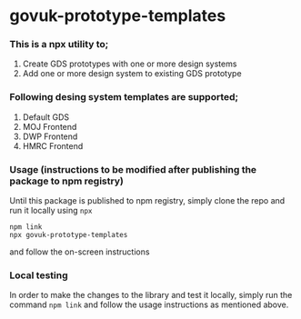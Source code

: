 # govuk-prototype-templates

### This is a npx utility to;
1. Create GDS prototypes with one or more design systems
2. Add one or more design system to existing GDS prototype

### Following desing system templates are supported;
1. Default GDS
2. MOJ Frontend
3. DWP Frontend
4. HMRC Frontend

### Usage (instructions to be modified after publishing the package to npm registry)
Until this package is published to npm registry, simply clone the repo and run it locally using `npx`<br>
```
npm link
npx govuk-prototype-templates
```
and follow the on-screen instructions

### Local testing
In order to make the changes to the library and test it locally, simply run the command `npm link` and follow the usage instructions as mentioned above.
